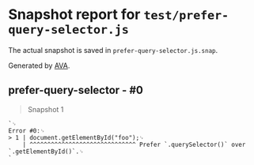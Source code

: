 # Snapshot report for `test/prefer-query-selector.js`

The actual snapshot is saved in `prefer-query-selector.js.snap`.

Generated by [AVA](https://avajs.dev).

## prefer-query-selector - #0

> Snapshot 1

    `␊
    Error #0:␊
    > 1 | document.getElementById("foo");␊
        | ^^^^^^^^^^^^^^^^^^^^^^^^^^^^^^ Prefer `.querySelector()` over `.getElementById()`.␊
    `
